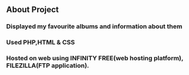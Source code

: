 ## About Project

### Displayed my favourite albums and information about them
### Used PHP,HTML & CSS
### Hosted on web using INFINITY FREE(web hosting platform), FILEZILLA(FTP application).
